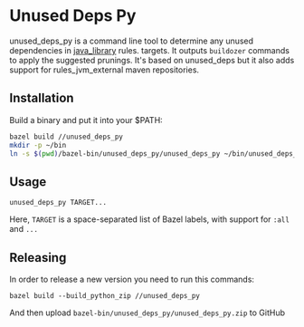 # Unused Deps Py

unused_deps_py is a command line tool to determine any unused dependencies
in [java_library](https://docs.bazel.build/versions/master/be/java.html#java_library)
rules. targets.  It outputs `buildozer` commands to apply the suggested
prunings. It's based on unused_deps but it also adds support for rules_jvm_external
maven repositories.

## Installation

Build a binary and put it into your $PATH:

```bash
bazel build //unused_deps_py
mkdir -p ~/bin
ln -s $(pwd)/bazel-bin/unused_deps_py/unused_deps_py ~/bin/unused_deps_py
```

## Usage

```shell
unused_deps_py TARGET...
```

Here, `TARGET` is a space-separated list of Bazel labels, with support for `:all` and `...`

## Releasing

In order to release a new version you need to run this commands:

```shell
bazel build --build_python_zip //unused_deps_py
```

And then upload `bazel-bin/unused_deps_py/unused_deps_py.zip` to GitHub
